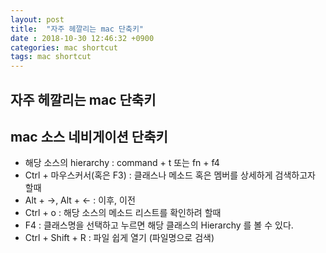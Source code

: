 ```yaml
---
layout: post
title:  "자주 헤깔리는 mac 단축키"
date : 2018-10-30 12:46:32 +0900
categories: mac shortcut
tags: mac shortcut
---
```


## 자주 헤깔리는 mac 단축키

## mac 소스 네비게이션 단축키
- 해당 소스의 hierarchy : command + t 또는 fn + f4
- Ctrl + 마우스커서(혹은 F3) : 클래스나 메소드 혹은 멤버를 상세하게 검색하고자 할때
- Alt + ->, Alt + <- : 이후, 이전
- Ctrl + o : 해당 소스의 메소드 리스트를 확인하려 할때
- F4 : 클래스명을 선택하고 누르면 해당 클래스의 Hierarchy 를 볼 수 있다.
- Ctrl + Shift + R : 파일 쉽게 열기 (파일명으로 검색)